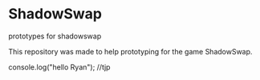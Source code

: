 ShadowSwap
==========

prototypes for shadowswap

This repository was made to help prototyping for the game ShadowSwap.


console.log("hello Ryan");  //tjp
